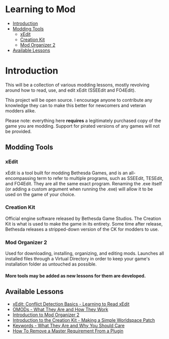 # Learning to Mod

- [Introduction](#introduction)
- [Modding Tools](#modding-tools)
  - [xEdit](#xedit)
  - [Creation Kit](#creation-kit)
  - [Mod Organizer 2](#mod-organizer-2)
- [Available Lessons](#available-lessons)



# Introduction

This will be a collection of various modding lessons, mostly revolving around how to read, use, and edit xEdit (SSEEdit and FO4Edit).

This project will be open source. I encourage anyone to contribute any knowledge they can to make this better for newcomers and veteran modders alike.

Please note: everything here **requires** a legitimately purchased copy of the game you are modding. Support for pirated versions of any games will not be provided.

## Modding Tools

### xEdit

xEdit is a tool built for modding Bethesda Games, and is an all-encompassing term to refer to multiple programs, such as SSEEdit, TESEdit, and FO4Edit. They are all the same exact program. Renaming the .exe itself (or adding a custom argument when running the .exe) will allow it to be used on the game of your choice.

### Creation Kit

Official engine software released by Bethesda Game Studios. The Creation Kit is what is used to make the game in its entirety. Some time after release, Bethesda releases a stripped-down version of the CK for modders to use.

### Mod Organizer 2

Used for downloading, installing, organizing, and editing mods. Launches all installed files through a Virtual Directory in order to keep your game's installation folder as untouched as possible.

#### More tools may be added as new lessons for them are developed.

## Available Lessons

-  [xEdit: Conflict Detection Basics - Learning to Read xEdit](https://github.com/LivelyDismay/Learn-To-Mod/blob/d2f265d8bd10b9711f2769594e7c3c5afabaf261/lessons/Conflict%20Basics.md)  
-  [OMODs - What They Are and How They Work](https://github.com/LivelyDismay/Learn-To-Mod/blob/454ff9bb7a720273f9102c56c746509fabf5268b/lessons/OMODs%20Tutorial.md)  
-  [Introduction to Mod Organizer 2](https://github.com/LivelyDismay/Learn-To-Mod/blob/45924ba2654319ba868cfa69495fb6ff3c9bfa44/lessons/Introduction%20to%20MO2.md)  
-  [Introduction to the Creation Kit - Making a Simple Worldspace Patch](https://github.com/LivelyDismay/Learn-To-Mod/blob/8058e13851771ea29cc9c7ab648f21e4e279bda2/lessons/Making%20a%20Simple%20Patch%20With%20the%20CK.md)  
-  [Keywords - What They Are and Why You Should Care](https://github.com/LivelyDismay/Learn-To-Mod/blob/cd1a2c2edc7bd9873eefa0aa8d523d8f044d8a72/lessons/Keywords%20Intro.md)  
-  [How To Remove a Master Requirement From a Plugin](https://github.com/LivelyDismay/Learn-To-Mod/blob/4975dfb6740d93d25e3eba89895238d4663aaea6/lessons/Remove%20a%20Master.md)  
